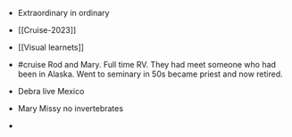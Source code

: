 - Extraordinary in ordinary
- [[Cruise-2023]]
- [[Visual learnets]]

- #cruise Rod and Mary. Full time RV. They had meet someone who had been in Alaska. Went to seminary in 50s became priest and now retired. 
- Debra live Mexico
- Mary Missy no invertebrates
- 
